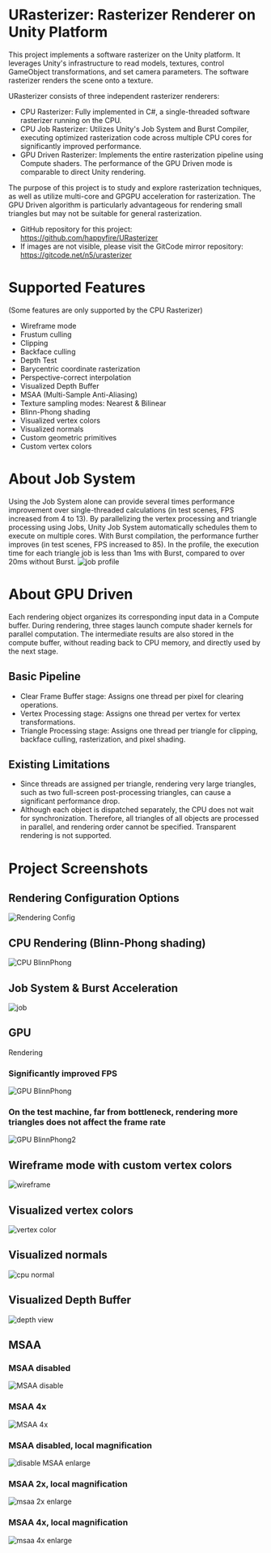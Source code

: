 # URasterizer: Rasterizer Renderer on Unity Platform

This project implements a software rasterizer on the Unity platform. It leverages Unity's infrastructure to read models, textures, control GameObject transformations, and set camera parameters. The software rasterizer renders the scene onto a texture.

URasterizer consists of three independent rasterizer renderers:
* CPU Rasterizer: Fully implemented in C#, a single-threaded software rasterizer running on the CPU.
* CPU Job Rasterizer: Utilizes Unity's Job System and Burst Compiler, executing optimized rasterization code across multiple CPU cores for significantly improved performance.
* GPU Driven Rasterizer: Implements the entire rasterization pipeline using Compute shaders. The performance of the GPU Driven mode is comparable to direct Unity rendering.

The purpose of this project is to study and explore rasterization techniques, as well as utilize multi-core and GPGPU acceleration for rasterization. The GPU Driven algorithm is particularly advantageous for rendering small triangles but may not be suitable for general rasterization.

* GitHub repository for this project: https://github.com/happyfire/URasterizer
* If images are not visible, please visit the GitCode mirror repository: https://gitcode.net/n5/urasterizer

# Supported Features
(Some features are only supported by the CPU Rasterizer)
* Wireframe mode
* Frustum culling
* Clipping
* Backface culling
* Depth Test
* Barycentric coordinate rasterization
* Perspective-correct interpolation
* Visualized Depth Buffer
* MSAA (Multi-Sample Anti-Aliasing)
* Texture sampling modes: Nearest & Bilinear
* Blinn-Phong shading
* Visualized vertex colors
* Visualized normals
* Custom geometric primitives
* Custom vertex colors

# About Job System
Using the Job System alone can provide several times performance improvement over single-threaded calculations (in test scenes, FPS increased from 4 to 13). By parallelizing the vertex processing and triangle processing using Jobs, Unity Job System automatically schedules them to execute on multiple cores. With Burst compilation, the performance further improves (in test scenes, FPS increased to 85). In the profile, the execution time for each triangle job is less than 1ms with Burst, compared to over 20ms without Burst.
![job profile](URasterizer/Readme/job_brust_profile.png)

# About GPU Driven
Each rendering object organizes its corresponding input data in a Compute buffer. During rendering, three stages launch compute shader kernels for parallel computation. The intermediate results are also stored in the compute buffer, without reading back to CPU memory, and directly used by the next stage.
## Basic Pipeline
* Clear Frame Buffer stage: Assigns one thread per pixel for clearing operations.
* Vertex Processing stage: Assigns one thread per vertex for vertex transformations.
* Triangle Processing stage: Assigns one thread per triangle for clipping, backface culling, rasterization, and pixel shading.
## Existing Limitations
* Since threads are assigned per triangle, rendering very large triangles, such as two full-screen post-processing triangles, can cause a significant performance drop.
* Although each object is dispatched separately, the CPU does not wait for synchronization. Therefore, all triangles of all objects are processed in parallel, and rendering order cannot be specified. Transparent rendering is not supported.

# Project Screenshots
## Rendering Configuration Options
![Rendering Config](URasterizer/Readme/rendering_config.png)
## CPU Rendering (Blinn-Phong shading)
![CPU BlinnPhong](URasterizer/Readme/cpu_blinnphong.png)
## Job System & Burst Acceleration
![job](URasterizer/Readme/job_brust.png)
## GPU

 Rendering
### Significantly improved FPS
![GPU BlinnPhong](URasterizer/Readme/gpu_blinnphong.png)
### On the test machine, far from bottleneck, rendering more triangles does not affect the frame rate
![GPU BlinnPhong2](URasterizer/Readme/gpu_blinnphong2.png)
## Wireframe mode with custom vertex colors
![wireframe](URasterizer/Readme/cpu_wireframe.png)
## Visualized vertex colors
![vertex color](URasterizer/Readme/cpu_vertexcolor.png)
## Visualized normals
![cpu normal](URasterizer/Readme/cpu_normal.png)
## Visualized Depth Buffer
![depth view](URasterizer/Readme/cpu_depthview.png)
## MSAA
### MSAA disabled
![MSAA disable](URasterizer/Readme/cpu_msaa_disable.png)
### MSAA 4x
![MSAA 4x](URasterizer/Readme/cpu_msaa_4x.png)
### MSAA disabled, local magnification
![disable MSAA enlarge](URasterizer/Readme/msaa_disable_enlarge.png)
### MSAA 2x, local magnification
![msaa 2x enlarge](URasterizer/Readme/msaa_2x_enlarge.png)
### MSAA 4x, local magnification
![msaa 4x enlarge](URasterizer/Readme/msaa_4x_enlarge.png)
